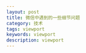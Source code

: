 ```yaml
---
layout: post
title: 微信中遇到的一些细节问题
category: 技术
tags: viewport
keywords: viewport
description: viewport
---
```


